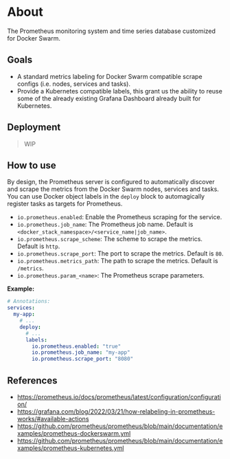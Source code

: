 # About

The Prometheus monitoring system and time series database customized for Docker Swarm.

## Goals

- A standard metrics labeling for Docker Swarm compatible scrape configs (i.e. nodes, services and tasks).
- Provide a Kubernetes compatible labels, this grant us the ability to reuse some of the already existing Grafana Dashboard already built for Kubernetes.

## Deployment

> WIP

## How to use

By design, the Prometheus server is configured to automatically discover and scrape the metrics from the Docker Swarm nodes, services and tasks.
You can use Docker object labels in the `deploy` block to automagically register tasks as targets for Prometheus.

- `io.prometheus.enabled`: Enable the Prometheus scraping for the service.
- `io.prometheus.job_name`: The Prometheus job name. Default is `<docker_stack_namespace>/<service_name|job_name>`.
- `io.prometheus.scrape_scheme`: The scheme to scrape the metrics. Default is `http`.
- `io.prometheus.scrape_port`: The port to scrape the metrics. Default is `80`.
- `io.prometheus.metrics_path`: The path to scrape the metrics. Default is `/metrics`.
- `io.prometheus.param_<name>`: The Prometheus scrape parameters.

**Example:**

```yaml
# Annotations:
services:
  my-app:
    # ...
    deploy:
      # ...
      labels:
        io.prometheus.enabled: "true"
        io.prometheus.job_name: "my-app"
        io.prometheus.scrape_port: "8080"
```

## References

- https://prometheus.io/docs/prometheus/latest/configuration/configuration/
- https://grafana.com/blog/2022/03/21/how-relabeling-in-prometheus-works/#available-actions
- https://github.com/prometheus/prometheus/blob/main/documentation/examples/prometheus-dockerswarm.yml
- https://github.com/prometheus/prometheus/blob/main/documentation/examples/prometheus-kubernetes.yml
